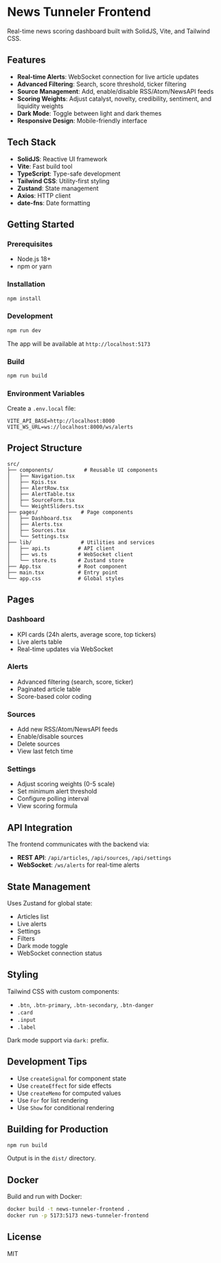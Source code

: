 # News Tunneler Frontend

Real-time news scoring dashboard built with SolidJS, Vite, and Tailwind CSS.

## Features

- **Real-time Alerts**: WebSocket connection for live article updates
- **Advanced Filtering**: Search, score threshold, ticker filtering
- **Source Management**: Add, enable/disable RSS/Atom/NewsAPI feeds
- **Scoring Weights**: Adjust catalyst, novelty, credibility, sentiment, and liquidity weights
- **Dark Mode**: Toggle between light and dark themes
- **Responsive Design**: Mobile-friendly interface

## Tech Stack

- **SolidJS**: Reactive UI framework
- **Vite**: Fast build tool
- **TypeScript**: Type-safe development
- **Tailwind CSS**: Utility-first styling
- **Zustand**: State management
- **Axios**: HTTP client
- **date-fns**: Date formatting

## Getting Started

### Prerequisites

- Node.js 18+
- npm or yarn

### Installation

```bash
npm install
```

### Development

```bash
npm run dev
```

The app will be available at `http://localhost:5173`

### Build

```bash
npm run build
```

### Environment Variables

Create a `.env.local` file:

```env
VITE_API_BASE=http://localhost:8000
VITE_WS_URL=ws://localhost:8000/ws/alerts
```

## Project Structure

```
src/
├── components/          # Reusable UI components
│   ├── Navigation.tsx
│   ├── Kpis.tsx
│   ├── AlertRow.tsx
│   ├── AlertTable.tsx
│   ├── SourceForm.tsx
│   └── WeightSliders.tsx
├── pages/              # Page components
│   ├── Dashboard.tsx
│   ├── Alerts.tsx
│   ├── Sources.tsx
│   └── Settings.tsx
├── lib/                # Utilities and services
│   ├── api.ts         # API client
│   ├── ws.ts          # WebSocket client
│   └── store.ts       # Zustand store
├── App.tsx            # Root component
├── main.tsx           # Entry point
└── app.css            # Global styles
```

## Pages

### Dashboard
- KPI cards (24h alerts, average score, top tickers)
- Live alerts table
- Real-time updates via WebSocket

### Alerts
- Advanced filtering (search, score, ticker)
- Paginated article table
- Score-based color coding

### Sources
- Add new RSS/Atom/NewsAPI feeds
- Enable/disable sources
- Delete sources
- View last fetch time

### Settings
- Adjust scoring weights (0-5 scale)
- Set minimum alert threshold
- Configure polling interval
- View scoring formula

## API Integration

The frontend communicates with the backend via:

- **REST API**: `/api/articles`, `/api/sources`, `/api/settings`
- **WebSocket**: `/ws/alerts` for real-time alerts

## State Management

Uses Zustand for global state:

- Articles list
- Live alerts
- Settings
- Filters
- Dark mode toggle
- WebSocket connection status

## Styling

Tailwind CSS with custom components:

- `.btn`, `.btn-primary`, `.btn-secondary`, `.btn-danger`
- `.card`
- `.input`
- `.label`

Dark mode support via `dark:` prefix.

## Development Tips

- Use `createSignal` for component state
- Use `createEffect` for side effects
- Use `createMemo` for computed values
- Use `For` for list rendering
- Use `Show` for conditional rendering

## Building for Production

```bash
npm run build
```

Output is in the `dist/` directory.

## Docker

Build and run with Docker:

```bash
docker build -t news-tunneler-frontend .
docker run -p 5173:5173 news-tunneler-frontend
```

## License

MIT

